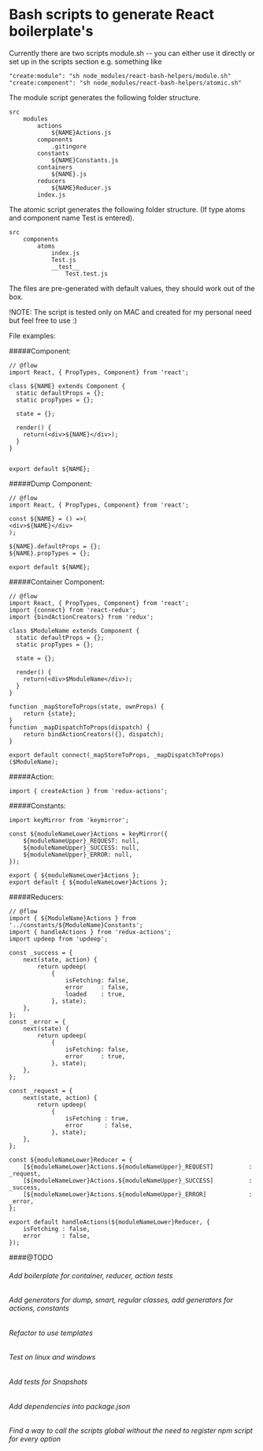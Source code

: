 # Bash scripts to generate React boilerplate's

Currently there are two scripts module.sh -- you can either use it directly or set up in the scripts section e.g. 
something like
```
"create:module": "sh node_modules/react-bash-helpers/module.sh"
"create:component": "sh node_modules/react-bash-helpers/atomic.sh"
```
The module script generates the following folder structure.

```
src
    modules
        actions
            ${NAME}Actions.js
        components
            .gitingore
        constants
            ${NAME}Constants.js
        containers
            ${NAME}.js
        reducers
            ${NAME}Reducer.js
        index.js

```

The atomic script generates the following folder structure. 
(If type atoms and component name Test is entered).

```
src
    components
        atoms
            index.js
            Test.js
            __test__
                Test.test.js
```


The files are pre-generated with default values, they should work out of the box.

!NOTE: The script is tested only on MAC and created for my personal need but feel free to use :)

File examples:

#####Component:

```
// @flow
import React, { PropTypes, Component} from 'react';

class ${NAME} extends Component {
  static defaultProps = {};
  static propTypes = {};
  
  state = {};
  
  render() {
    return(<div>${NAME}</div>);
  }
}

 
export default ${NAME};

```
#####Dump Component:

```
// @flow
import React, { PropTypes, Component} from 'react';

const ${NAME} = () =>(
<div>${NAME}</div>
);

${NAME}.defaultProps = {};
${NAME}.propTypes = {};
 
export default ${NAME};

```

#####Container Component:

```
// @flow
import React, { PropTypes, Component} from 'react';
import {connect} from 'react-redux';
import {bindActionCreators} from 'redux';

class $ModuleName extends Component {
  static defaultProps = {};
  static propTypes = {};

  state = {};

  render() {
    return(<div>$ModuleName</div>);
  }
}

function _mapStoreToProps(state, ownProps) {
    return {state};
}
function _mapDispatchToProps(dispatch) {
    return bindActionCreators({}, dispatch);
}

export default connect(_mapStoreToProps, _mapDispatchToProps)($ModuleName);
```

#####Action:

```
import { createAction } from 'redux-actions';

```


#####Constants:

```
import keyMirror from 'keymirror';

const ${moduleNameLower}Actions = keyMirror({
	${moduleNameUpper}_REQUEST: null,
	${moduleNameUpper}_SUCCESS: null,
	${moduleNameUpper}_ERROR: null,
});

export { ${moduleNameLower}Actions };
export default { ${moduleNameLower}Actions };

```

#####Reducers:

```
// @flow
import { ${ModuleName}Actions } from '../constants/${ModuleName}Constants';
import { handleActions } from 'redux-actions';
import updeep from 'updeep';

const _success = {
	next(state, action) {
		return updeep(
			{
				isFetching: false,
				error     : false,
				loaded    : true,
			}, state);
	},
};
const _error = {
	next(state) {
		return updeep(
			{
				isFetching: false,
				error     : true,
			}, state);
	},
};

const _request = {
	next(state, action) {
		return updeep(
			{
				isFetching : true,
				error      : false,
			}, state);
	},
};

const ${moduleNameLower}Reducer = {
	[${moduleNameLower}Actions.${moduleNameUpper}_REQUEST]          : _request,
	[${moduleNameLower}Actions.${moduleNameUpper}_SUCCESS]          : _success,
	[${moduleNameLower}Actions.${moduleNameUpper}_ERROR]            : _error,
};

export default handleActions(${moduleNameLower}Reducer, {
	isFetching : false,
	error      : false,
});

```


####@TODO
 
###### Add boilerplate for container, reducer, action tests
###### Add generators for dump, smart, regular classes, add generators for actions, constants
###### Refactor to use templates
###### Test on linux and windows
###### Add tests for Snapshots
###### Add dependencies into package.json 
###### Find a way to call the scripts global without the need to register npm script for every option 
